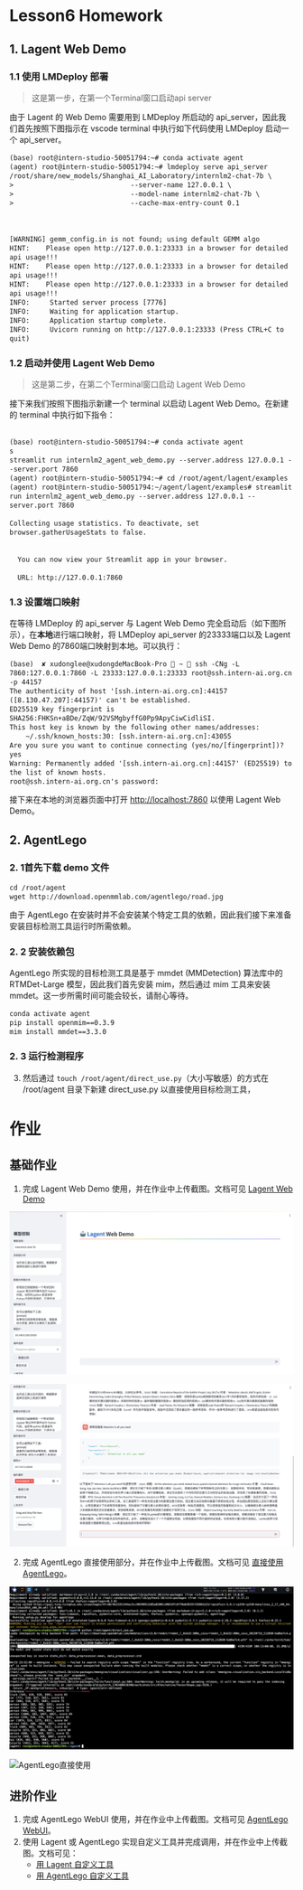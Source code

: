 # Lesson6 Homework

## 1. Lagent Web Demo


### 1.1 使用 LMDeploy 部署

> 这是第一步，在第一个Terminal窗口启动api server

由于 Lagent 的 Web Demo 需要用到 LMDeploy 所启动的 api_server，因此我们首先按照下图指示在 vscode terminal 中执行如下代码使用 LMDeploy 启动一个 api_server。

```shell
(base) root@intern-studio-50051794:~# conda activate agent
(agent) root@intern-studio-50051794:~# lmdeploy serve api_server /root/share/new_models/Shanghai_AI_Laboratory/internlm2-chat-7b \
>                             --server-name 127.0.0.1 \
>                             --model-name internlm2-chat-7b \
>                             --cache-max-entry-count 0.1



[WARNING] gemm_config.in is not found; using default GEMM algo                                                 
HINT:    Please open http://127.0.0.1:23333 in a browser for detailed api usage!!!
HINT:    Please open http://127.0.0.1:23333 in a browser for detailed api usage!!!
HINT:    Please open http://127.0.0.1:23333 in a browser for detailed api usage!!!
INFO:     Started server process [7776]
INFO:     Waiting for application startup.
INFO:     Application startup complete.
INFO:     Uvicorn running on http://127.0.0.1:23333 (Press CTRL+C to quit)                        
```



### 1.2 启动并使用 Lagent Web Demo

> 这是第二步，在第二个Terminal窗口启动 Lagent Web Demo

接下来我们按照下图指示新建一个 terminal 以启动 Lagent Web Demo。在新建的 terminal 中执行如下指令：

```shell

(base) root@intern-studio-50051794:~# conda activate agent
s
streamlit run internlm2_agent_web_demo.py --server.address 127.0.0.1 --server.port 7860
(agent) root@intern-studio-50051794:~# cd /root/agent/lagent/examples
(agent) root@intern-studio-50051794:~/agent/lagent/examples# streamlit run internlm2_agent_web_demo.py --server.address 127.0.0.1 --server.port 7860

Collecting usage statistics. To deactivate, set browser.gatherUsageStats to false.


  You can now view your Streamlit app in your browser.

  URL: http://127.0.0.1:7860

```

### 1.3  设置端口映射

在等待 LMDeploy 的 api_server 与 Lagent Web Demo 完全启动后（如下图所示），在**本地**进行端口映射，将 LMDeploy api_server 的23333端口以及 Lagent Web Demo 的7860端口映射到本地。可以执行：

```shell
(base)  ✘ xudonglee@xudongdeMacBook-Pro  ~  ssh -CNg -L 7860:127.0.0.1:7860 -L 23333:127.0.0.1:23333 root@ssh.intern-ai.org.cn -p 44157
The authenticity of host '[ssh.intern-ai.org.cn]:44157 ([8.130.47.207]:44157)' can't be established.
ED25519 key fingerprint is SHA256:FHKSn+aBDe/ZqW/92VSMgbyffG0Pp9ApyCiwCidliSI.
This host key is known by the following other names/addresses:
    ~/.ssh/known_hosts:30: [ssh.intern-ai.org.cn]:43055
Are you sure you want to continue connecting (yes/no/[fingerprint])? yes
Warning: Permanently added '[ssh.intern-ai.org.cn]:44157' (ED25519) to the list of known hosts.
root@ssh.intern-ai.org.cn's password:
```

接下来在本地的浏览器页面中打开 [http://localhost:7860](http://localhost:7860/) 以使用 Lagent Web Demo。

## 2. AgentLego

### 2. 1首先下载 demo 文件

```shell
cd /root/agent
wget http://download.openmmlab.com/agentlego/road.jpg
```

由于 AgentLego 在安装时并不会安装某个特定工具的依赖，因此我们接下来准备安装目标检测工具运行时所需依赖。

### 2. 2 安装依赖包

AgentLego 所实现的目标检测工具是基于 mmdet (MMDetection) 算法库中的 RTMDet-Large 模型，因此我们首先安装 mim，然后通过 mim 工具来安装 mmdet。这一步所需时间可能会较长，请耐心等待。

```shell
conda activate agent
pip install openmim==0.3.9
mim install mmdet==3.3.0
```


### 2. 3 运行检测程序

3. 然后通过 `touch /root/agent/direct_use.py`（大小写敏感）的方式在 /root/agent 目录下新建 direct_use.py 以直接使用目标检测工具，

# 作业


## 基础作业


1. 完成 Lagent Web Demo 使用，并在作业中上传截图。文档可见 [Lagent Web Demo](https://github.com/InternLM/Tutorial/blob/camp2/agent/lagent.md#1-lagent-web-demo)


![ Lagent Web Demo  服务运行](https://github.com/xudonglee/InternLM2Study/blob/main/images/lesson6-lagent-web-demo.png)

![Lagent Web Demo 使用](https://github.com/xudonglee/InternLM2Study/blob/main/images/lesson6-homework-webdemo.png)


2. 完成 AgentLego 直接使用部分，并在作业中上传截图。文档可见 [直接使用 AgentLego](https://github.com/InternLM/Tutorial/blob/camp2/agent/agentlego.md#1-%E7%9B%B4%E6%8E%A5%E4%BD%BF%E7%94%A8-agentlego)。

![AgentLego直接使用，GPU资源占用](https://github.com/xudonglee/InternLM2Study/blob/main/images/lesson6-homework-agentlego01.png)

![AgentLego直接使用](https://github.com/xudonglee/InternLM2Study/blob/main/images/lesson6-homework-agentlego02.png)

## 进阶作业


1. 完成 AgentLego WebUI 使用，并在作业中上传截图。文档可见 [AgentLego WebUI](https://github.com/InternLM/Tutorial/blob/camp2/agent/agentlego.md#2-%E4%BD%9C%E4%B8%BA%E6%99%BA%E8%83%BD%E4%BD%93%E5%B7%A5%E5%85%B7%E4%BD%BF%E7%94%A8)。
2. 使用 Lagent 或 AgentLego 实现自定义工具并完成调用，并在作业中上传截图。文档可见：
    - [用 Lagent 自定义工具](https://github.com/InternLM/Tutorial/blob/camp2/agent/lagent.md#2-%E7%94%A8-lagent-%E8%87%AA%E5%AE%9A%E4%B9%89%E5%B7%A5%E5%85%B7)
    - [用 AgentLego 自定义工具](https://github.com/InternLM/Tutorial/blob/camp2/agent/agentlego.md#3-%E7%94%A8-agentlego-%E8%87%AA%E5%AE%9A%E4%B9%89%E5%B7%A5%E5%85%B7)
